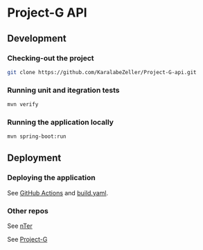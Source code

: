 # Project-G API

## Development

### Checking-out the project
```bash
git clone https://github.com/KaralabeZeller/Project-G-api.git
```

### Running unit and itegration tests
```bash
mvn verify
```

### Running the application locally
```bash
mvn spring-boot:run
```

## Deployment

### Deploying the application
See [GitHub Actions](https://github.com/KaralabeZeller/Project-G-api/actions) and [build.yaml](https://github.com/KaralabeZeller/Project-G-api/blob/master/.github/workflows/build.yaml).


### Other repos
See [nTer](https://github.com/KaralabeZeller/nter)

See [Project-G](https://github.com/KaralabeZeller/Project-G)

